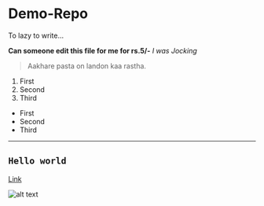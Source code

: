 # Demo-Repo
To lazy to write... 

**Can someone edit this file for me for rs.5/-**
*I was Jocking*
> Aakhare pasta on landon kaa rastha.
1. First 
2. Second 
3. Third

- First 
- Second 
- Third 

---
`Hello world`
---

[Link](https://www.SunilJoshi.com)

![alt text](image.jpg)
